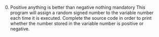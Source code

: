 0. Positive anything is better than negative nothing mandatory
This program will assign a random signed number to the variable number each time it is executed. Complete the source code in order to print whether the number stored in the variable number is positive or negative.